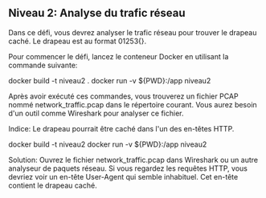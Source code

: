 ## Niveau 2: Analyse du trafic réseau

Dans ce défi, vous devrez analyser le trafic réseau pour trouver le drapeau caché. Le drapeau est au format 01253{}.

Pour commencer le défi, lancez le conteneur Docker en utilisant la commande suivante:

docker build -t niveau2 .
docker run -v ${PWD}:/app niveau2

Après avoir exécuté ces commandes, vous trouverez un fichier PCAP nommé network_traffic.pcap dans le répertoire courant. 
Vous aurez besoin d'un outil comme Wireshark pour analyser ce fichier.

Indice: Le drapeau pourrait être caché dans l'un des en-têtes HTTP.

docker build -t niveau2 
docker run -v ${PWD}:/app niveau2

Solution:
Ouvrez le fichier network_traffic.pcap dans Wireshark ou un autre analyseur de paquets réseau. 
Si vous regardez les requêtes HTTP, vous devriez voir un en-tête User-Agent qui semble inhabituel. 
Cet en-tête contient le drapeau caché.

